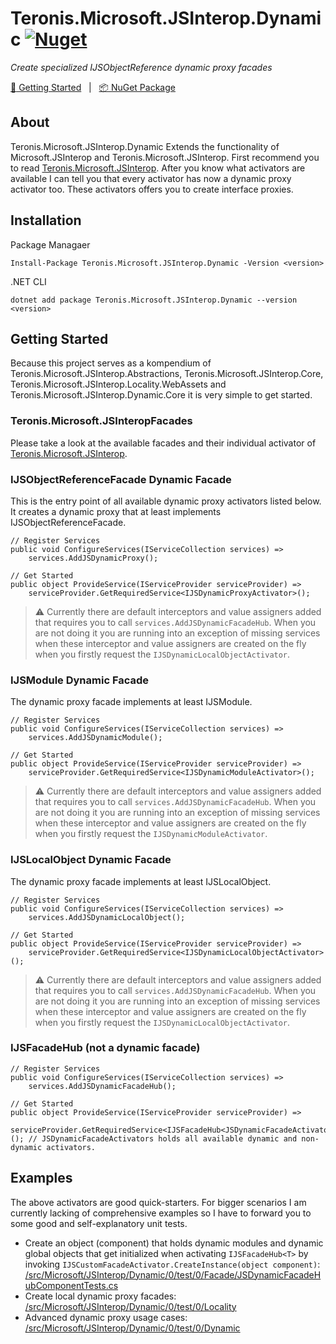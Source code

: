 # Teronis.Microsoft.JSInterop.Dynamic [![Nuget](https://img.shields.io/nuget/v/Teronis.Microsoft.JSInterop.Dynamic)][NuGet Package]

[NuGet Package]: https://www.nuget.org/packages/Teronis.Microsoft.JSInterop.Dynamic

_Create specialized IJSObjectReference dynamic proxy facades_

[:running: Getting Started](#getting-started) &nbsp; | &nbsp; [:package: NuGet Package][NuGet Package]

## About

Teronis.Microsoft.JSInterop.Dynamic Extends the functionality of Microsoft.JSInterop and Teronis.Microsoft.JSInterop. First recommend you to read [Teronis.Microsoft.JSInterop](/src/Microsoft/JSInterop/0). After you know what activators are available I can tell you that every activator has now a dynamic proxy activator too. These activators offers you to create interface proxies.

## Installation

Package Managaer

```
Install-Package Teronis.Microsoft.JSInterop.Dynamic -Version <version>
```

.NET CLI

```
dotnet add package Teronis.Microsoft.JSInterop.Dynamic --version <version>
```

## Getting Started

Because this project serves as a kompendium of Teronis.Microsoft.JSInterop.Abstractions, Teronis.Microsoft.JSInterop.Core, Teronis.Microsoft.JSInterop.Locality.WebAssets and Teronis.Microsoft.JSInterop.Dynamic.Core it is very simple to get started.

### __Teronis.Microsoft.JSInteropFacades__

Please take a look at the available facades and their individual activator of [Teronis.Microsoft.JSInterop](/src/Microsoft/JSInterop/0/README.md#getting-started).

### IJSObjectReferenceFacade Dynamic Facade

This is the entry point of all available dynamic proxy activators listed below. It creates a dynamic proxy that at least implements IJSObjectReferenceFacade.

```
// Register Services
public void ConfigureServices(IServiceCollection services) =>
    services.AddJSDynamicProxy();

// Get Started
public object ProvideService(IServiceProvider serviceProvider) =>
    serviceProvider.GetRequiredService<IJSDynamicProxyActivator>();
```

> :warning: Currently there are default interceptors and value assigners added that requires you to call `services.AddJSDynamicFacadeHub`. When you are not doing it you are running into an exception of missing services when these interceptor and value assigners are created on the fly when you firstly request the `IJSDynamicLocalObjectActivator`.

### IJSModule Dynamic Facade

The dynamic proxy facade implements at least IJSModule.

```
// Register Services
public void ConfigureServices(IServiceCollection services) =>
    services.AddJSDynamicModule();

// Get Started
public object ProvideService(IServiceProvider serviceProvider) =>
    serviceProvider.GetRequiredService<IJSDynamicModuleActivator>();
```

> :warning: Currently there are default interceptors and value assigners added that requires you to call `services.AddJSDynamicFacadeHub`. When you are not doing it you are running into an exception of missing services when these interceptor and value assigners are created on the fly when you firstly request the `IJSDynamicModuleActivator`.

### IJSLocalObject Dynamic Facade

The dynamic proxy facade implements at least IJSLocalObject.

```
// Register Services
public void ConfigureServices(IServiceCollection services) =>
    services.AddJSDynamicLocalObject();

// Get Started
public object ProvideService(IServiceProvider serviceProvider) =>
    serviceProvider.GetRequiredService<IJSDynamicLocalObjectActivator>();
```

> :warning: Currently there are default interceptors and value assigners added that requires you to call `services.AddJSDynamicFacadeHub`. When you are not doing it you are running into an exception of missing services when these interceptor and value assigners are created on the fly when you firstly request the `IJSDynamicLocalObjectActivator`.

### IJSFacadeHub<T> (not a dynamic facade)

```
// Register Services
public void ConfigureServices(IServiceCollection services) =>
    services.AddJSDynamicFacadeHub();

// Get Started
public object ProvideService(IServiceProvider serviceProvider) =>
    serviceProvider.GetRequiredService<IJSFacadeHub<JSDynamicFacadeActivators>>(); // JSDynamicFacadeActivators holds all available dynamic and non-dynamic activators.
```

## Examples

The above activators are good quick-starters. For bigger scenarios I am currently lacking of comprehensive examples so I have to forward you to some good and self-explanatory unit tests.

- Create an object (component) that holds dynamic modules and dynamic global objects that get initialized when activating `IJSFacadeHub<T>` by invoking `IJSCustomFacadeActivator.CreateInstance(object component)`:
  </br>[/src/Microsoft/JSInterop/Dynamic/0/test/0/Facade/JSDynamicFacadeHubComponentTests.cs](/src/Microsoft/JSInterop/Dynamic/0/test/0/Facade/JSDynamicFacadeHubComponentTests.cs)
- Create local dynamic proxy facades:
  </br>[/src/Microsoft/JSInterop/Dynamic/0/test/0/Locality](/src/Microsoft/JSInterop/Dynamic/0/test/0/Locality)
- Advanced dynamic proxy usage cases:
  </br>[/src/Microsoft/JSInterop/Dynamic/0/test/0/Dynamic](/src/Microsoft/JSInterop/Dynamic/0/test/0/Dynamic)